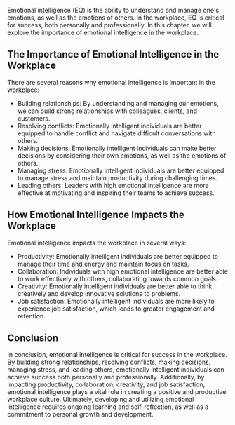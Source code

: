 
Emotional intelligence (EQ) is the ability to understand and manage one's emotions, as well as the emotions of others. In the workplace, EQ is critical for success, both personally and professionally. In this chapter, we will explore the importance of emotional intelligence in the workplace.

The Importance of Emotional Intelligence in the Workplace
---------------------------------------------------------

There are several reasons why emotional intelligence is important in the workplace:

* Building relationships: By understanding and managing our emotions, we can build strong relationships with colleagues, clients, and customers.
* Resolving conflicts: Emotionally intelligent individuals are better equipped to handle conflict and navigate difficult conversations with others.
* Making decisions: Emotionally intelligent individuals can make better decisions by considering their own emotions, as well as the emotions of others.
* Managing stress: Emotionally intelligent individuals are better equipped to manage stress and maintain productivity during challenging times.
* Leading others: Leaders with high emotional intelligence are more effective at motivating and inspiring their teams to achieve success.

How Emotional Intelligence Impacts the Workplace
------------------------------------------------

Emotional intelligence impacts the workplace in several ways:

* Productivity: Emotionally intelligent individuals are better equipped to manage their time and energy and maintain focus on tasks.
* Collaboration: Individuals with high emotional intelligence are better able to work effectively with others, collaborating towards common goals.
* Creativity: Emotionally intelligent individuals are better able to think creatively and develop innovative solutions to problems.
* Job satisfaction: Emotionally intelligent individuals are more likely to experience job satisfaction, which leads to greater engagement and retention.

Conclusion
----------

In conclusion, emotional intelligence is critical for success in the workplace. By building strong relationships, resolving conflicts, making decisions, managing stress, and leading others, emotionally intelligent individuals can achieve success both personally and professionally. Additionally, by impacting productivity, collaboration, creativity, and job satisfaction, emotional intelligence plays a vital role in creating a positive and productive workplace culture. Ultimately, developing and utilizing emotional intelligence requires ongoing learning and self-reflection, as well as a commitment to personal growth and development.
